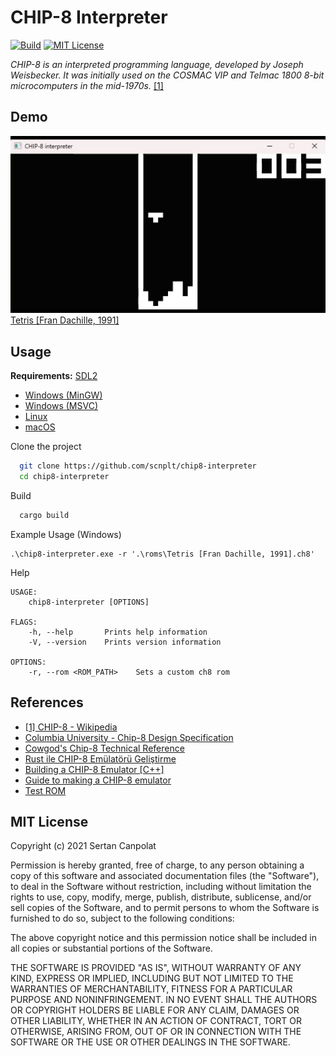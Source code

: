 
# CHIP-8 Interpreter

[![Build](https://github.com/scnplt/chip8-interpreter/actions/workflows/rust.yml/badge.svg)](https://github.com/scnplt/chip8-interpreter/actions/workflows/rust.yml)
[![MIT License](https://img.shields.io/github/license/scnplt/chip8-interpreter)](https://github.com/scnplt/chip8-interpreter/blob/main/LICENSE.md)  

*CHIP-8 is an interpreted programming language, developed by Joseph Weisbecker. It was initially used on the COSMAC VIP and Telmac 1800 8-bit microcomputers in the mid-1970s.* [[1]](#references)

## Demo

![](./asset/tetris.gif)  
[Tetris [Fran Dachille, 1991]](https://github.com/dmatlack/chip8/blob/master/roms/games/Tetris%20%5BFran%20Dachille%2C%201991%5D.ch8)


## Usage

**Requirements:** [SDL2](https://www.libsdl.org/)  
- [Windows (MinGW)](https://github.com/Rust-SDL2/rust-sdl2#windows-mingw)
- [Windows (MSVC)](https://github.com/Rust-SDL2/rust-sdl2#windows-msvc)
- [Linux](https://github.com/Rust-SDL2/rust-sdl2#linux)
- [macOS](https://github.com/Rust-SDL2/rust-sdl2#macos)

Clone the project

```bash
  git clone https://github.com/scnplt/chip8-interpreter
  cd chip8-interpreter
```

Build

```bash
  cargo build
```

Example Usage (Windows)

```
.\chip8-interpreter.exe -r '.\roms\Tetris [Fran Dachille, 1991].ch8'
```

Help

```console
USAGE:
    chip8-interpreter [OPTIONS]

FLAGS:
    -h, --help       Prints help information
    -V, --version    Prints version information

OPTIONS:
    -r, --rom <ROM_PATH>    Sets a custom ch8 rom
```

## References
 
 - [[1] CHIP-8 - Wikipedia](https://en.wikipedia.org/wiki/CHIP-8)
 - [Columbia University - Chip-8 Design Specification](http://www.cs.columbia.edu/~sedwards/classes/2016/4840-spring/designs/Chip8.pdf)
 - [Cowgod's Chip-8 Technical Reference](http://devernay.free.fr/hacks/chip8/C8TECH10.HTM#3.0)
 - [Rust ile CHIP-8 Emülatörü Geliştirme](https://onur.github.io/chip8/giris.html)
 - [Building a CHIP-8 Emulator [C++]](https://austinmorlan.com/posts/chip8_emulator/)
 - [Guide to making a CHIP-8 emulator](https://tobiasvl.github.io/blog/write-a-chip-8-emulator/)
 - [Test ROM](https://github.com/corax89/chip8-test-rom)


## MIT License

Copyright (c) 2021 Sertan Canpolat

Permission is hereby granted, free of charge, to any person obtaining a copy
of this software and associated documentation files (the "Software"), to deal
in the Software without restriction, including without limitation the rights
to use, copy, modify, merge, publish, distribute, sublicense, and/or sell
copies of the Software, and to permit persons to whom the Software is
furnished to do so, subject to the following conditions:

The above copyright notice and this permission notice shall be included in all
copies or substantial portions of the Software.

THE SOFTWARE IS PROVIDED "AS IS", WITHOUT WARRANTY OF ANY KIND, EXPRESS OR
IMPLIED, INCLUDING BUT NOT LIMITED TO THE WARRANTIES OF MERCHANTABILITY,
FITNESS FOR A PARTICULAR PURPOSE AND NONINFRINGEMENT. IN NO EVENT SHALL THE
AUTHORS OR COPYRIGHT HOLDERS BE LIABLE FOR ANY CLAIM, DAMAGES OR OTHER
LIABILITY, WHETHER IN AN ACTION OF CONTRACT, TORT OR OTHERWISE, ARISING FROM,
OUT OF OR IN CONNECTION WITH THE SOFTWARE OR THE USE OR OTHER DEALINGS IN THE
SOFTWARE.
